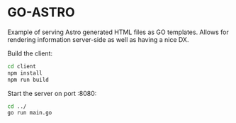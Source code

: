 # GO-ASTRO

Example of serving Astro generated HTML files as GO templates.
Allows for rendering information server-side as well as having a nice DX.

Build the client:
```bash
cd client
npm install
npm run build
```

Start the server on port :8080:
```bash
cd ../
go run main.go
```
